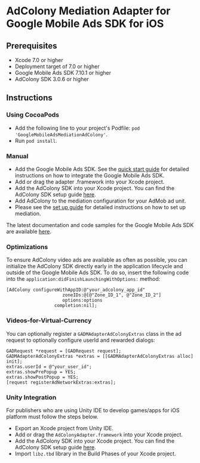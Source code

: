 # AdColony Mediation Adapter for Google Mobile Ads SDK for iOS

## Prerequisites
- Xcode 7.0 or higher
- Deployment target of 7.0 or higher
- Google Mobile Ads SDK 7.10.1 or higher
- AdColony SDK 3.0.6 or higher

## Instructions

### Using CocoaPods
- Add the following line to your project's Podfile:
`pod 'GoogleMobileAdsMediationAdColony'`.
- Run `pod install`.

### Manual
- Add the Google Mobile Ads SDK. See the
  [quick start guide](https://firebase.google.com/docs/admob/ios/quick-start)
  for detailed instructions on how to integrate the Google Mobile Ads SDK.
- Add or drag the adapter .framework into your Xcode project.
- Add the AdColony SDK into your Xcode project. You can find the AdColony SDK setup
  guide [here](https://github.com/AdColony/AdColony-iOS-SDK-3/wiki).
- Add AdColony to the mediation configuration for your AdMob ad unit.
- Please see the [set up guide](https://support.google.com/admob/answer/3124703)
  for detailed instructions on how to set up mediation.

The latest documentation and code samples for the Google Mobile Ads SDK are
available [here](https://firebase.google.com/docs/admob/ios/quick-start).

### Optimizations
To ensure AdColony video ads are available as often as possible, you can
initialize the AdColony SDK directly early in the application lifecycle and
outside of the Google Mobile Ads SDK. To do so, insert the following code into
the `application:didFinishLaunchingWithOptions:` method:

<pre><code>[AdColony configureWithAppID:@"your_adcolony_app_id"
                     zoneIDs:@[@"Zone_ID_1", @"Zone_ID_2"]
                     options:options
                  completion:nil];</code></pre>

### Videos-for-Virtual-Currency
You can optionally register a `GADMAdapterAdColonyExtras` class in the ad
request to optionally configure userId and rewarded dialogs:

<pre><code>GADRequest *request = [GADRequest request];
GADMAdapterAdColonyExtras *extras = [[GADMAdapterAdColonyExtras alloc] init];
extras.userId = @"your_user_id";
extras.showPrePopup = YES;
extras.showPostPopup = YES;
[request registerAdNetworkExtras:extras];</code></pre>

### Unity Integration
For publishers who are using Unity IDE to develop games/apps for iOS platform
must follow the steps below.

- Export an Xcode project from Unity IDE.
- Add or drag the `AdColonyAdapter.framework` into your Xcode project.
- Add the AdColony SDK into your Xcode project. You can find the AdColony SDK
  setup guide [here](https://github.com/AdColony/AdColony-iOS-SDK-3/wiki).
- Import `libz.tbd` library in the Build Phases of your Xcode project.

